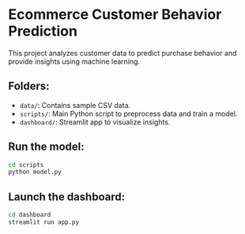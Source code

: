 
# Ecommerce Customer Behavior Prediction

This project analyzes customer data to predict purchase behavior and provide insights using machine learning.

## Folders:
- `data/`: Contains sample CSV data.
- `scripts/`: Main Python script to preprocess data and train a model.
- `dashboard/`: Streamlit app to visualize insights.

## Run the model:
```bash
cd scripts
python model.py
```

## Launch the dashboard:
```bash
cd dashboard
streamlit run app.py
```
